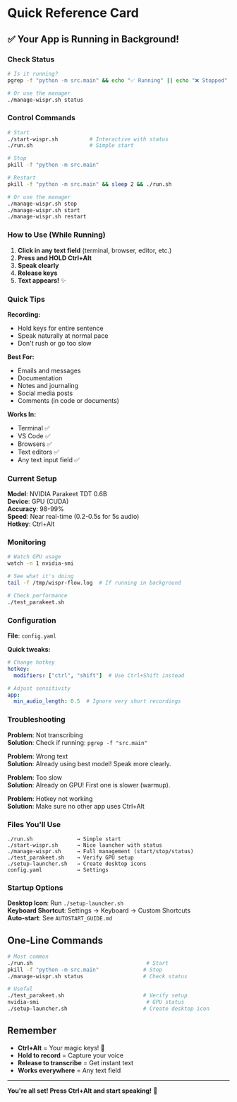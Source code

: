 # Quick Reference Card

## ✅ Your App is Running in Background!

### Check Status
```bash
# Is it running?
pgrep -f "python -m src.main" && echo "✅ Running" || echo "❌ Stopped"

# Or use the manager
./manage-wispr.sh status
```

### Control Commands

```bash
# Start
./start-wispr.sh          # Interactive with status
./run.sh                  # Simple start

# Stop
pkill -f "python -m src.main"

# Restart
pkill -f "python -m src.main" && sleep 2 && ./run.sh

# Or use the manager
./manage-wispr.sh stop
./manage-wispr.sh start
./manage-wispr.sh restart
```

### How to Use (While Running)

1. **Click in any text field** (terminal, browser, editor, etc.)
2. **Press and HOLD Ctrl+Alt**
3. **Speak clearly**
4. **Release keys**
5. **Text appears!** ✨

### Quick Tips

**Recording:**
- Hold keys for entire sentence
- Speak naturally at normal pace
- Don't rush or go too slow

**Best For:**
- Emails and messages
- Documentation
- Notes and journaling
- Social media posts
- Comments (in code or documents)

**Works In:**
- Terminal ✅
- VS Code ✅
- Browsers ✅
- Text editors ✅
- Any text input field ✅

### Current Setup

**Model**: NVIDIA Parakeet TDT 0.6B  
**Device**: GPU (CUDA)  
**Accuracy**: 98-99%  
**Speed**: Near real-time (0.2-0.5s for 5s audio)  
**Hotkey**: Ctrl+Alt  

### Monitoring

```bash
# Watch GPU usage
watch -n 1 nvidia-smi

# See what it's doing
tail -f /tmp/wispr-flow.log  # If running in background

# Check performance
./test_parakeet.sh
```

### Configuration

**File**: `config.yaml`

**Quick tweaks:**
```yaml
# Change hotkey
hotkey:
  modifiers: ["ctrl", "shift"]  # Use Ctrl+Shift instead

# Adjust sensitivity
app:
  min_audio_length: 0.5  # Ignore very short recordings
```

### Troubleshooting

**Problem**: Not transcribing  
**Solution**: Check if running: `pgrep -f "src.main"`

**Problem**: Wrong text  
**Solution**: Already using best model! Speak more clearly.

**Problem**: Too slow  
**Solution**: Already on GPU! First one is slower (warmup).

**Problem**: Hotkey not working  
**Solution**: Make sure no other app uses Ctrl+Alt

### Files You'll Use

```
./run.sh              → Simple start
./start-wispr.sh      → Nice launcher with status
./manage-wispr.sh     → Full management (start/stop/status)
./test_parakeet.sh    → Verify GPU setup
./setup-launcher.sh   → Create desktop icons
config.yaml           → Settings
```

### Startup Options

**Desktop Icon**: Run `./setup-launcher.sh`  
**Keyboard Shortcut**: Settings → Keyboard → Custom Shortcuts  
**Auto-start**: See `AUTOSTART_GUIDE.md`  

## One-Line Commands

```bash
# Most common
./run.sh                                    # Start
pkill -f "python -m src.main"              # Stop
./manage-wispr.sh status                   # Check status

# Useful
./test_parakeet.sh                         # Verify setup
nvidia-smi                                  # GPU status
./setup-launcher.sh                        # Create desktop icon
```

## Remember

- **Ctrl+Alt** = Your magic keys! 🎤
- **Hold to record** = Capture your voice
- **Release to transcribe** = Get instant text
- **Works everywhere** = Any text field

---

**You're all set! Press Ctrl+Alt and start speaking!** 🚀
